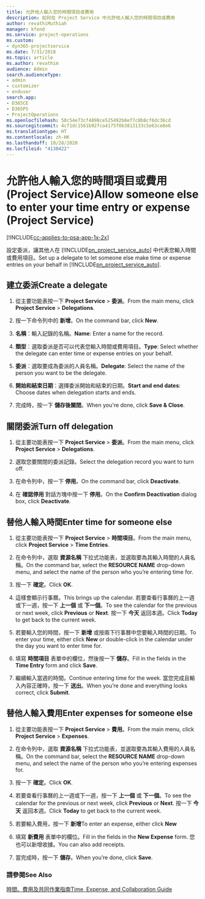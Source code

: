 ```yaml
---
title: 允許他人輸入您的時間項目或費用
description: 如何在 Project Service 中允許他人輸入您的時間項目或費用
author: revathiMuthiah
manager: kfend
ms.service: project-operations
ms.custom:
- dyn365-projectservice
ms.date: 7/31/2018
ms.topic: article
ms.author: revathim
audience: Admin
search.audienceType:
- admin
- customizer
- enduser
search.app:
- D365CE
- D365PS
- ProjectOperations
ms.openlocfilehash: 50c54e73cf4898ce525492b8ef7c8b8cf6dc36cd
ms.sourcegitcommit: 4cf1dc1561b92fca4175f0b3813133c5e63ce8e6
ms.translationtype: HT
ms.contentlocale: zh-HK
ms.lasthandoff: 10/28/2020
ms.locfileid: "4130422"
---
```

# <a name="allow-someone-else-to-enter-your-time-entry-or-expense-project-service"></a><span data-ttu-id="8e4be-103">允許他人輸入您的時間項目或費用 (Project Service)</span><span class="sxs-lookup"><span data-stu-id="8e4be-103">Allow someone else to enter your time entry or expense (Project Service)</span></span>

[!INCLUDE[cc-applies-to-psa-app-1x-2x](../includes/cc-applies-to-psa-app-1x-2x.md)]

<span data-ttu-id="8e4be-104">設定委派，讓其他人在 [!INCLUDE[pn_project_service_auto](../includes/pn-project-service-auto.md)] 中代表您輸入時間或費用項目。</span><span class="sxs-lookup"><span data-stu-id="8e4be-104">Set up a delegate to let someone else make time or expense entries on your behalf in [!INCLUDE[pn_project_service_auto](../includes/pn-project-service-auto.md)].</span></span>  
  
## <a name="create-a-delegate"></a><span data-ttu-id="8e4be-105">建立委派</span><span class="sxs-lookup"><span data-stu-id="8e4be-105">Create a delegate</span></span>  
  
1.  <span data-ttu-id="8e4be-106">從主要功能表按一下 **Project Service** > **委派**。</span><span class="sxs-lookup"><span data-stu-id="8e4be-106">From the main menu, click **Project Service** > **Delegations**.</span></span>  
  
2.  <span data-ttu-id="8e4be-107">按一下命令列中的 **新增**。</span><span class="sxs-lookup"><span data-stu-id="8e4be-107">On the command bar, click **New**.</span></span>  
  
3. <span data-ttu-id="8e4be-108">**名稱**：輸入記錄的名稱。</span><span class="sxs-lookup"><span data-stu-id="8e4be-108">**Name**: Enter a name for the record.</span></span>  
  
4. <span data-ttu-id="8e4be-109">**類型**：選取委派是否可以代表您輸入時間或費用項目。</span><span class="sxs-lookup"><span data-stu-id="8e4be-109">**Type**: Select whether the delegate can enter time or expense entries on your behalf.</span></span>  
  
5. <span data-ttu-id="8e4be-110">**委派**：選取要成為委派的人員名稱。</span><span class="sxs-lookup"><span data-stu-id="8e4be-110">**Delegate**: Select the name of the person you want to be the delegate.</span></span>  
  
6. <span data-ttu-id="8e4be-111">**開始和結束日期**：選擇委派開始和結束的日期。</span><span class="sxs-lookup"><span data-stu-id="8e4be-111">**Start and end dates**: Choose dates when delegation starts and ends.</span></span>  
  
7.  <span data-ttu-id="8e4be-112">完成時，按一下 **儲存後關閉**。</span><span class="sxs-lookup"><span data-stu-id="8e4be-112">When you're done, click **Save & Close**.</span></span>  
  
## <a name="turn-off-delegation"></a><span data-ttu-id="8e4be-113">關閉委派</span><span class="sxs-lookup"><span data-stu-id="8e4be-113">Turn off delegation</span></span>  
  
1.  <span data-ttu-id="8e4be-114">從主要功能表按一下 **Project Service** > **委派**。</span><span class="sxs-lookup"><span data-stu-id="8e4be-114">From the main menu, click **Project Service** > **Delegations**.</span></span>  
  
2.  <span data-ttu-id="8e4be-115">選取您要關閉的委派記錄。</span><span class="sxs-lookup"><span data-stu-id="8e4be-115">Select the delegation record you want to turn off.</span></span>  
  
3.  <span data-ttu-id="8e4be-116">在命令列中，按一下 **停用**。</span><span class="sxs-lookup"><span data-stu-id="8e4be-116">On the command bar, click **Deactivate**.</span></span>  
  
4.  <span data-ttu-id="8e4be-117">在 **確認停用** 對話方塊中按一下 **停用**。</span><span class="sxs-lookup"><span data-stu-id="8e4be-117">On the **Confirm Deactivation** dialog box, click **Deactivate**.</span></span>  
  
## <a name="enter-time-for-someone-else"></a><span data-ttu-id="8e4be-118">替他人輸入時間</span><span class="sxs-lookup"><span data-stu-id="8e4be-118">Enter time for someone else</span></span>  
  
1.  <span data-ttu-id="8e4be-119">從主要功能表按一下 **Project Service** > **時間項目**。</span><span class="sxs-lookup"><span data-stu-id="8e4be-119">From the main menu, click **Project Service** > **Time Entries**.</span></span>  
  
2.  <span data-ttu-id="8e4be-120">在命令列中，選取 **資源名稱** 下拉式功能表，並選取要為其輸入時間的人員名稱。</span><span class="sxs-lookup"><span data-stu-id="8e4be-120">On the command bar, select the **RESOURCE NAME** drop-down menu, and select the name of the person who you’re entering time for.</span></span>  
  
3.  <span data-ttu-id="8e4be-121">按一下 **確定**。</span><span class="sxs-lookup"><span data-stu-id="8e4be-121">Click **OK**.</span></span>  
  
4.  <span data-ttu-id="8e4be-122">這樣會顯示行事曆。</span><span class="sxs-lookup"><span data-stu-id="8e4be-122">This brings up the calendar.</span></span> <span data-ttu-id="8e4be-123">若要查看行事曆的上一週或下一週，按一下 **上一個** 或 **下一個**。</span><span class="sxs-lookup"><span data-stu-id="8e4be-123">To see the calendar for the previous or next week, click **Previous** or **Next**.</span></span> <span data-ttu-id="8e4be-124">按一下 **今天** 返回本週。</span><span class="sxs-lookup"><span data-stu-id="8e4be-124">Click **Today** to get back to the current week.</span></span>  
  
5.  <span data-ttu-id="8e4be-125">若要輸入您的時間，按一下 **新增** 或按兩下行事曆中您要輸入時間的日期。</span><span class="sxs-lookup"><span data-stu-id="8e4be-125">To enter your time, either click **New** or double-click in the calendar under the day you want to enter time for.</span></span>  
  
6.  <span data-ttu-id="8e4be-126">填寫 **時間項目** 表單中的欄位，然後按一下 **儲存**。</span><span class="sxs-lookup"><span data-stu-id="8e4be-126">Fill in the fields in the **Time Entry** form and click **Save**.</span></span>  
  
7.  <span data-ttu-id="8e4be-127">繼續輸入當週的時間。</span><span class="sxs-lookup"><span data-stu-id="8e4be-127">Continue entering time for the week.</span></span> <span data-ttu-id="8e4be-128">當您完成且輸入內容正確時，按一下 **送出**。</span><span class="sxs-lookup"><span data-stu-id="8e4be-128">When you’re done and everything looks correct, click **Submit**.</span></span>  
  
## <a name="enter-expenses-for-someone-else"></a><span data-ttu-id="8e4be-129">替他人輸入費用</span><span class="sxs-lookup"><span data-stu-id="8e4be-129">Enter expenses for someone else</span></span>  
  
1.  <span data-ttu-id="8e4be-130">從主要功能表按一下 **Project Service** > **費用**。</span><span class="sxs-lookup"><span data-stu-id="8e4be-130">From the main menu, click **Project Service** > **Expenses**.</span></span>  
  
2.  <span data-ttu-id="8e4be-131">在命令列中，選取 **資源名稱** 下拉式功能表，並選取要為其輸入費用的人員名稱。</span><span class="sxs-lookup"><span data-stu-id="8e4be-131">On the command bar, select the **RESOURCE NAME** drop-down menu, and select the name of the person who you’re entering expenses for.</span></span>  
  
3.  <span data-ttu-id="8e4be-132">按一下 **確定**。</span><span class="sxs-lookup"><span data-stu-id="8e4be-132">Click **OK**.</span></span>  
  
4.  <span data-ttu-id="8e4be-133">若要查看行事曆的上一週或下一週，按一下 **上一個** 或 **下一個**。</span><span class="sxs-lookup"><span data-stu-id="8e4be-133">To see the calendar for the previous or next week, click **Previous** or **Next**.</span></span> <span data-ttu-id="8e4be-134">按一下 **今天** 返回本週。</span><span class="sxs-lookup"><span data-stu-id="8e4be-134">Click **Today** to get back to the current week.</span></span>  
  
5.  <span data-ttu-id="8e4be-135">若要輸入費用，按一下 **新增**</span><span class="sxs-lookup"><span data-stu-id="8e4be-135">To enter an expense, either click **New**</span></span>  
  
6.  <span data-ttu-id="8e4be-136">填寫 **新費用** 表單中的欄位。</span><span class="sxs-lookup"><span data-stu-id="8e4be-136">Fill in the fields in the **New Expense** form.</span></span> <span data-ttu-id="8e4be-137">您也可以新增收據。</span><span class="sxs-lookup"><span data-stu-id="8e4be-137">You can also add receipts.</span></span>  
  
7.  <span data-ttu-id="8e4be-138">當完成時，按一下 **儲存**。</span><span class="sxs-lookup"><span data-stu-id="8e4be-138">When you’re done, click **Save**.</span></span>  
  
### <a name="see-also"></a><span data-ttu-id="8e4be-139">請參閱</span><span class="sxs-lookup"><span data-stu-id="8e4be-139">See Also</span></span>  
 [<span data-ttu-id="8e4be-140">時間、費用及共同作業指南</span><span class="sxs-lookup"><span data-stu-id="8e4be-140">Time, Expense, and Collaboration Guide</span></span>](../psa/time-expense-collaboration-guide.md)
